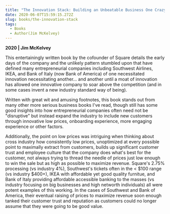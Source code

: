 ```yaml
---
title: "The Innovation Stack: Building an Unbeatable Business One Crazy Idea at a Time"
date: 2020-06-07T15:59:15.272Z
slug: books/the-innovation-stack
tags:
  - Books
  - Author(Jim McKelvey)
---
```


**2020 | Jim McKelvey**

This entertainingly written book by the cofounder of Square details the early days of the company and the unlikely pattern stumbled upon that have defined many entrepreneurial companies including Southwest Airlines, IKEA, and Bank of Italy (now Bank of America) of one necessitated innovation necessitating another... and another until a moat of innovation has allowed one innovative company to soar above the competition (and in some cases invent a new industry standard way of being).

Written with great wit and amusing footnotes, this book stands out from many other more serious business books I've read, though still has some good insights into how entrepreneurial companies often need not be "disruptive" but instead expand the industry to include new customers through innovative low prices, onboarding experience, more engaging experience or other factors.

Additionally, the point on low prices was intriguing when thinking about cross industry how consistently low prices, unoptimized at every possible point to maximally extract from customers, builds up significant customer trust and employee culture that the company does what's best for the customer, not always trying to thread the needle of prices just low enough to win the sale but as high as possible to maximize revenue. Square's 2.75% processing (vs industry 4%), Southwest's tickets often in the < $100 range (vs industry $400+), IKEA with affordable yet good quality furnitue, and Bank of Italy providing affordable accessible banking to the masses (vs industry focusing on big businesses and high networth individuals) all were potent examples of this working. In the cases of Southwest and Bank of America, their eventual raising of prices to maximize revenue soon enough tanked their customer trust and reputation as customers could no longer assume that they were going to be good value.

